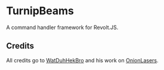 # TurnipBeams

A command handler framework for Revolt.JS.

## Credits

All credits go to [WatDuhHekBro](https://github.com/WatDuhHekBro) and his work on [OnionLasers](https://github.com/WatDuhHekBro/OnionLasers).
